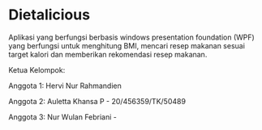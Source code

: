 

# Dietalicious
Aplikasi yang berfungsi berbasis windows presentation foundation (WPF) yang  berfungsi untuk menghitung BMI, mencari resep makanan sesuai target kalori dan memberikan rekomendasi resep makanan.

Ketua Kelompok: 

Anggota 1: Hervi Nur Rahmandien

Anggota 2: Auletta Khansa P - 20/456359/TK/50489

Anggota 3: Nur Wulan Febriani - 


